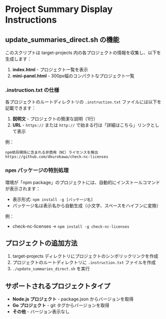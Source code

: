 # Project Summary Display Instructions

## update_summaries_direct.sh の機能

このスクリプトは target-projects 内の各プロジェクトの情報を収集し、以下を生成します：

1. **index.html** - プロジェクト一覧を表示
2. **mini-panel.html** - 300px幅のコンパクトなプロジェクト一覧

### .instruction.txt の仕様

各プロジェクトのルートディレクトリの `.instruction.txt` ファイルには以下を記載できます：

1. **説明文** - プロジェクトの簡潔な説明（1行）
2. **URL** - `https://` または `http://` で始まる行は「詳細はこちら」リンクとして表示

例：
```
npm依存関係に含まれる非商用（NC）ライセンスを検出
https://github.com/dkurokawa/check-nc-licenses
```

### npm パッケージの特別処理

環境が「npm package」のプロジェクトには、自動的にインストールコマンドが表示されます：
- 表示形式: `npm install -g [パッケージ名]`
- パッケージ名は表示名から自動生成（小文字、スペースをハイフンに変換）

例：
- check-nc-licenses → `npm install -g check-nc-licenses`

## プロジェクトの追加方法

1. target-projects ディレクトリにプロジェクトのシンボリックリンクを作成
2. プロジェクトのルートディレクトリに `.instruction.txt` ファイルを作成
3. `./update_summaries_direct.sh` を実行

## サポートされるプロジェクトタイプ

- **Node.js プロジェクト** - package.json からバージョンを取得
- **Go プロジェクト** - git タグからバージョンを取得
- **その他** - バージョン表示なし